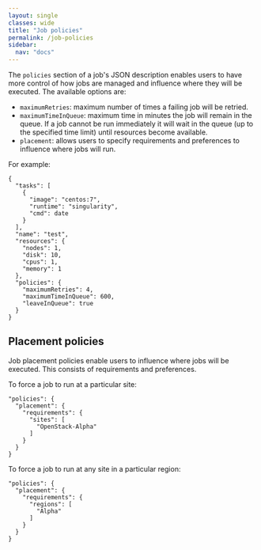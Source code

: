 ```yaml
---
layout: single
classes: wide
title: "Job policies"
permalink: /job-policies
sidebar:
  nav: "docs"
---
```


The `policies` section of a job's JSON description enables users to have more control of how jobs are managed and influence where they will be executed. The available options are:
* `maximumRetries`: maximum number of times a failing job will be retried.
* `maximumTimeInQueue`: maximum time in minutes the job will remain in the queue. If a job cannot be run immediately it will wait in the queue (up to the specified time limit) until resources become available.
* `placement`: allows users to specify requirements and preferences to influence where jobs will run.

For example:
```
{
  "tasks": [
    {
      "image": "centos:7", 
      "runtime": "singularity",
      "cmd": date
    }
  ], 
  "name": "test", 
  "resources": {
    "nodes": 1, 
    "disk": 10, 
    "cpus": 1, 
    "memory": 1
  },
  "policies": {
    "maximumRetries": 4,
    "maximumTimeInQueue": 600,
    "leaveInQueue": true
  }
}
```

## Placement policies
Job placement policies enable users to influence where jobs will be executed. This consists of requirements and preferences.

To force a job to run at a particular site:
```
"policies": {
  "placement": {
    "requirements": {
      "sites": [
        "OpenStack-Alpha"
      ]
    }
  }
}
```
To force a job to run at any site in a particular region:
```
"policies": {
  "placement": {
    "requirements": {
      "regions": [
        "Alpha"
      ]
    }
  }
}
```

